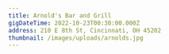 ```yaml
---
title: Arnold's Bar and Grill
gigDateTime: 2022-10-23T00:30:00.000Z
address: 210 E 8th St, Cincinnati, OH 45202
thumbnail: /images/uploads/arnolds.jpg
---
```


